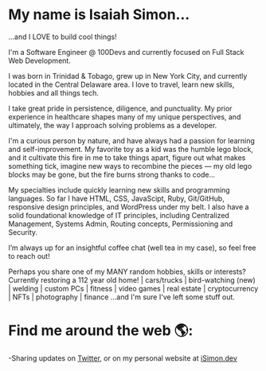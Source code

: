 # My name is Isaiah Simon...
...and I LOVE to build cool things!

I'm a Software Engineer @ 100Devs and currently focused on Full Stack Web Development.

I was born in Trinidad & Tobago, grew up in New York City, and currently located in the Central Delaware area. I love to travel, learn new skills, hobbies and all things tech.

I take great pride in persistence, diligence, and punctuality. My prior experience in healthcare shapes many of my unique perspectives, and ultimately, the way I approach solving problems as a developer.

I'm a curious person by nature, and have always had a passion for learning and self-improvement. My favorite toy as a kid was the humble lego block, and it cultivate this fire in me to take things apart, figure out what makes something tick, imagine new ways to recombine the pieces — my old lego blocks may be gone, but the fire burns strong thanks to code...

My specialties include quickly learning new skills and programming languages. So far I have HTML, CSS, JavaScipt, Ruby, Git/GitHub,  responsive design principles, and WordPress under my belt. I also have a solid foundational knowledge of IT principles, including Centralized Management, Systems Admin, Routing concepts, Permissioning and Security.

I’m always up for an insightful coffee chat (well tea in my case), so feel free to reach out!

Perhaps you share one of my MANY random hobbies, skills or interests? 
Currently restoring a 112 year old home! | cars/trucks | bird-watching (new) | welding | custom PCs | fitness | video games | real estate | cryptocurrency | NFTs | photography | finance ...and I'm sure I've left some stuff out.

# Find me around the web 🌎: 
-Sharing updates on <a href="https://twitter.com/iSimonDev">Twitter</a>, or on my personal website at <a href="https://isimon.dev">iSimon.dev</a>

<!---
IsaiahSimon/IsaiahSimon is a ✨ special ✨ repository because its `README.md` (this file) appears on your GitHub profile.
You can click the Preview link to take a look at your changes.
--->

